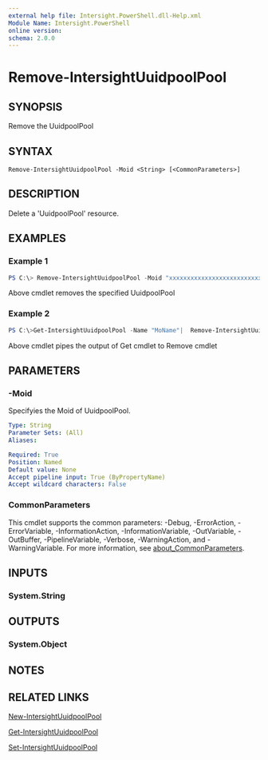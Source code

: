 ```yaml
---
external help file: Intersight.PowerShell.dll-Help.xml
Module Name: Intersight.PowerShell
online version:
schema: 2.0.0
---
```


# Remove-IntersightUuidpoolPool

## SYNOPSIS
Remove the UuidpoolPool

## SYNTAX

```
Remove-IntersightUuidpoolPool -Moid <String> [<CommonParameters>]
```

## DESCRIPTION
Delete a &apos;UuidpoolPool&apos; resource.

## EXAMPLES

### Example 1
```powershell
PS C:\> Remove-IntersightUuidpoolPool -Moid "xxxxxxxxxxxxxxxxxxxxxxxxxxx"
```
Above cmdlet removes the specified UuidpoolPool 

### Example 2
```powershell
PS C:\>Get-IntersightUuidpoolPool -Name "MoName"|  Remove-IntersightUuidpoolPool
```
Above cmdlet pipes the output of Get cmdlet to Remove cmdlet

## PARAMETERS

### -Moid
Specifyies the Moid of UuidpoolPool.

```yaml
Type: String
Parameter Sets: (All)
Aliases:

Required: True
Position: Named
Default value: None
Accept pipeline input: True (ByPropertyName)
Accept wildcard characters: False
```

### CommonParameters
This cmdlet supports the common parameters: -Debug, -ErrorAction, -ErrorVariable, -InformationAction, -InformationVariable, -OutVariable, -OutBuffer, -PipelineVariable, -Verbose, -WarningAction, and -WarningVariable. For more information, see [about_CommonParameters](http://go.microsoft.com/fwlink/?LinkID=113216).

## INPUTS

### System.String

## OUTPUTS

### System.Object
## NOTES

## RELATED LINKS

[New-IntersightUuidpoolPool](./New-IntersightUuidpoolPool.md)

[Get-IntersightUuidpoolPool](./Get-IntersightUuidpoolPool.md)

[Set-IntersightUuidpoolPool](./Set-IntersightUuidpoolPool.md)

